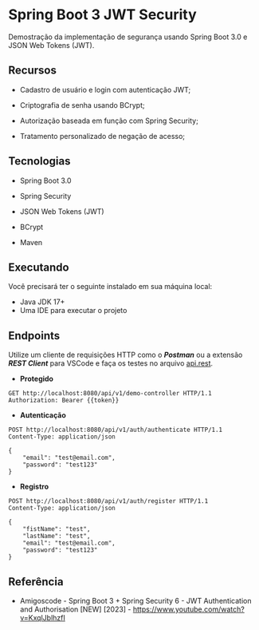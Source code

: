 # Spring Boot 3 JWT Security

Demostração da implementação de segurança usando Spring Boot 3.0 e JSON Web Tokens (JWT).

## Recursos

* Cadastro de usuário e login com autenticação JWT;

* Criptografia de senha usando BCrypt;

* Autorização baseada em função com Spring Security;

* Tratamento personalizado de negação de acesso;

## Tecnologias

* Spring Boot 3.0

* Spring Security

* JSON Web Tokens (JWT)

* BCrypt

* Maven

## Executando

Você precisará ter o seguinte instalado em sua máquina local:

* Java JDK 17+
* Uma IDE para executar o projeto


## Endpoints

Utilize um cliente de requisições HTTP como o ***Postman*** ou a extensão ***REST Client*** para VSCode e faça os testes no arquivo [api.rest](/api.rest).

* **Protegido**

```http
GET http://localhost:8080/api/v1/demo-controller HTTP/1.1
Authorization: Bearer {{token}}
```

* **Autenticação**

```http
POST http://localhost:8080/api/v1/auth/authenticate HTTP/1.1
Content-Type: application/json

{
    "email": "test@email.com",
    "password": "test123"
}
```

* **Registro**

```http
POST http://localhost:8080/api/v1/auth/register HTTP/1.1
Content-Type: application/json

{
    "fistName": "test",
    "lastName": "test",
    "email": "test@email.com",
    "password": "test123"
}
```

## Referência

* Amigoscode - Spring Boot 3 + Spring Security 6 - JWT Authentication and Authorisation [NEW] [2023] - <https://www.youtube.com/watch?v=KxqlJblhzfI>
